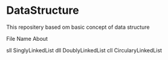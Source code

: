 # DataStructure
This repositery based om basic concept of data structure




File Name           About

sll                 SinglyLinkedList
dll                 DoublyLinkedList
cll                 CircularyLinkedList
